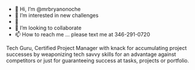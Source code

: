 - 👋 Hi, I’m @mrbryanonoche
- 👀 I’m interested in new challenges 
- 🌱
- 💞️ I’m looking to collaborate
- 📫 How to reach me ... please text me at 346-291-0720

<!---
mrbryanonoche/mrbryanonoche is a ✨ special ✨ repository because its `README.md` (this file) appears on your GitHub profile.
You can click the Preview link to take a look at your changes.
--->Tech Guru, Certified Project Manager with knack for accumulating project successes by weaponizing tech savvy skills for an advantage against competitors or just for guaranteeing success at tasks, projects or portfolio.  
